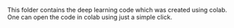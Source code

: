 This folder contains the deep learning code which was created using colab. One can open the code in colab using just a simple click.
